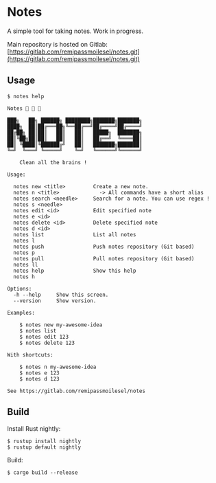 
# Notes

A simple tool for taking notes. Work in progress.   

Main repository is hosted on Gitlab: [https://gitlab.com/remipassmoilesel/notes.git](https://gitlab.com/remipassmoilesel/notes.git)


## Usage

    $ notes help

    Notes 🚀 🚀 🚀
    
    ███╗   ██╗ ██████╗ ████████╗███████╗███████╗
    ████╗  ██║██╔═══██╗╚══██╔══╝██╔════╝██╔════╝
    ██╔██╗ ██║██║   ██║   ██║   █████╗  ███████╗
    ██║╚██╗██║██║   ██║   ██║   ██╔══╝  ╚════██║
    ██║ ╚████║╚██████╔╝   ██║   ███████╗███████║
    ╚═╝  ╚═══╝ ╚═════╝    ╚═╝   ╚══════╝╚══════╝
    
        Clean all the brains !
    
    Usage:
    
      notes new <title>         Create a new note.
      notes n <title>             -> All commands have a short alias
      notes search <needle>     Search for a note. You can use regex !
      notes s <needle>
      notes edit <id>           Edit specified note
      notes e <id>
      notes delete <id>         Delete specified note
      notes d <id>
      notes list                List all notes
      notes l
      notes push                Push notes repository (Git based)
      notes p
      notes pull                Pull notes repository (Git based)
      notes ll
      notes help                Show this help
      notes h
    
    Options:
      -h --help     Show this screen.
      --version     Show version.
    
    Examples:
    
        $ notes new my-awesome-idea
        $ notes list
        $ notes edit 123
        $ notes delete 123
    
    With shortcuts:
    
        $ notes n my-awesome-idea
        $ notes e 123
        $ notes d 123
    
    See https://gitlab.com/remipassmoilesel/notes
    

## Build

Install Rust nightly:

    $ rustup install nightly
    $ rustup default nightly


Build:

    $ cargo build --release

